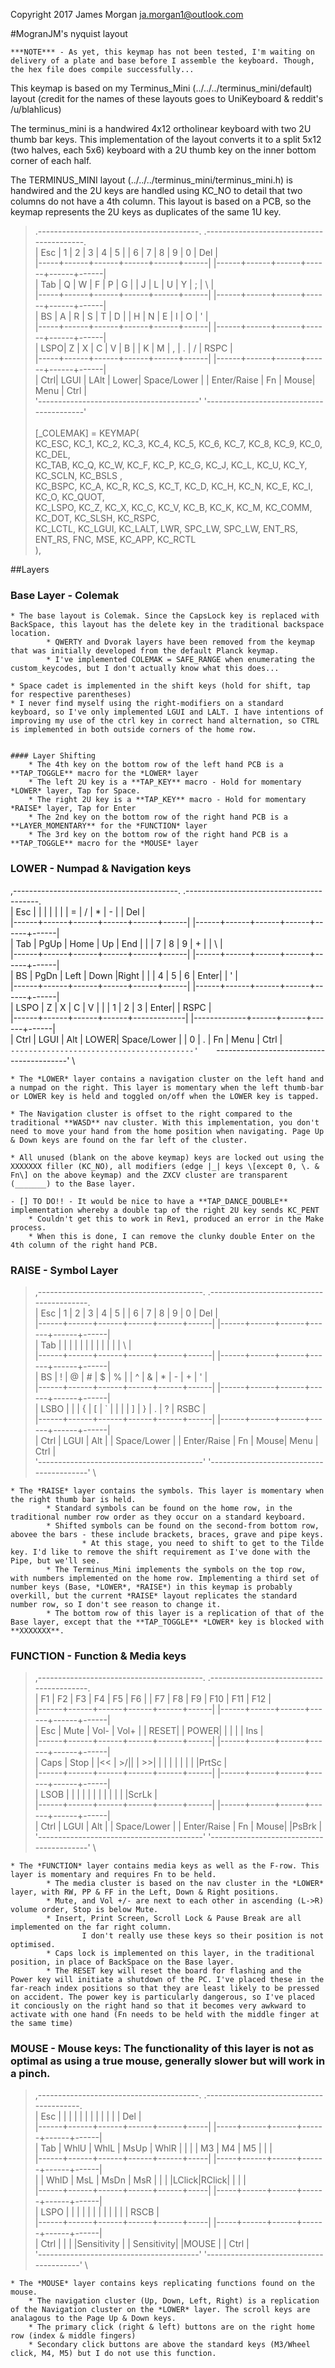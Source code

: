 Copyright 2017 James Morgan <ja.morgan1@outlook.com>

#MogranJM's nyquist layout

	***NOTE*** - As yet, this keymap has not been tested, I'm waiting on delivery of a plate and base before I assemble the keyboard. Though, the hex file does compile successfully...

This keymap is based on my Terminus_Mini (../../../terminus_mini/default) layout (credit for the names of these layouts goes to UniKeyboard & reddit's /u/blahlicus)

The terminus_mini is a handwired 4x12 ortholinear keyboard with two 2U thumb bar keys. This implementation of the layout converts it to a split 5x12 (two halves, each 5x6) keyboard with a 2U thumb key on the inner bottom corner of each half. 

The TERMINUS_MINI layout (../../../terminus_mini/terminus_mini.h) is handwired and the 2U keys are handled using KC_NO to detail that two columns do not have a 4th column. This layout is based on a PCB, so the keymap represents the 2U keys as duplicates of the same 1U key.

>  .----------------------------------------.     .-----------------------------------------. \
>  | Esc |   1  |   2  |   3  |   4  |   5  |     |   6  |   7  |   8  |   9  |   0  | Del  | \
>  |-----+------+------+------+------+------|     |------+------+------+------+------+------| \
>  | Tab |   Q  |   W  |   F  |   P  |   G  |     |   J  |   L  |   U  |   Y  |   ;  |  \\  | \
>  |-----+------+------+------+------+------|     |------+------+------+------+------+------| \
>  | BS  |   A  |   R  |   S  |   T  |   D  |     |   H  |   N  |   E  |   I  |   O  |  '   | \
>  |-----+------+------+------+------+------|     |------+------+------+------+------+------| \
>  | LSPO|   Z  |   X  |   C  |   V  |   B  |     |   K  |   M  |   ,  |  \.  |   /  | RSPC | \
>  |-----+------+------+------+------+------|     |------+------+------+------+------+------| \
>  | Ctrl| LGUI | LAlt | Lower| Space/Lower |     | Enter/Raise |  Fn  | Mouse| Menu | Ctrl | \
>  '----------------------------------------'     '-----------------------------------------' \
\
> [_COLEMAK] = KEYMAP( \
>   KC_ESC,  KC_1,    KC_2,    KC_3,    KC_4,   KC_5,         KC_6,   KC_7,    KC_8,      KC_9,    KC_0,    KC_DEL, \
>   KC_TAB,  KC_Q,    KC_W,    KC_F,    KC_P,   KC_G,         KC_J,   KC_L,    KC_U,      KC_Y,    KC_SCLN, KC_BSLS , \
>   KC_BSPC, KC_A,    KC_R,    KC_S,    KC_T,   KC_D,         KC_H,   KC_N,    KC_E,      KC_I,    KC_O,    KC_QUOT, \
>   KC_LSPO, KC_Z,    KC_X,    KC_C,    KC_V,   KC_B,         KC_K,   KC_M,    KC_COMM,   KC_DOT,  KC_SLSH, KC_RSPC, \
>   KC_LCTL, KC_LGUI, KC_LALT, LWR,   SPC_LW, SPC_LW,       ENT_RS, ENT_RS,    FNC,       MSE,     KC_APP,  KC_RCTL \
>   ),

##Layers

### Base Layer - Colemak
	* The base layout is Colemak. Since the CapsLock key is replaced with BackSpace, this layout has the delete key in the traditional backspace location. 
			* QWERTY and Dvorak layers have been removed from the keymap that was initially developed from the default Planck keymap.
			* I've implemented COLEMAK = SAFE_RANGE when enumerating the custom_keycodes, but I don't actually know what this does...

	* Space cadet is implemented in the shift keys (hold for shift, tap for respective parentheses)
	* I never find myself using the right-modifiers on a standard keyboard, so I've only implemented LGUI and LALT. I have intentions of improving my use of the ctrl key in correct hand alternation, so CTRL is implemented in both outside corners of the home row.


	#### Layer Shifting
		* The 4th key on the bottom row of the left hand PCB is a **TAP_TOGGLE** macro for the *LOWER* layer 
		* The left 2U key is a **TAP_KEY** macro - Hold for momentary *LOWER* layer, Tap for Space.
		* The right 2U key is a **TAP_KEY** macro - Hold for momentary *RAISE* layer, Tap for Enter
		* The 2nd key on the bottom row of the right hand PCB is a **LAYER_MOMENTARY** for the *FUNCTION* layer
		* The 3rd key on the bottom row of the right hand PCB is a **TAP_TOGGLE** macro for the *MOUSE* layer

### LOWER - Numpad & Navigation keys

 ,-----------------------------------------.    .-----------------------------------------. \
 |  Esc |      |      |      |      |      |    |   =  |   /  |   \* |  \-  |      | Del  | \
 |------+------+------+------+------+------|    |------+------+------+------+------+------| \
 |  Tab | PgUp | Home |  Up  |  End |      |    |   7  |   8  |   9  |  \+  |      |  \\  | \
 |------+------+------+------+------+------|    |------+------+------+------+------+------| \
 |  BS  | PgDn | Left | Down |Right |      |    |   4  |   5  |   6  | Enter|      |   '  | \
 |------+------+------+------+------+------|    |------+------+------+------+------+------| \
 | LSPO |   Z  |   X  |   C  |   V  |      |    |   1  |   2  |   3  | Enter|      | RSPC | \
 |------+------+------+------+-------------|    |-------------+------+------+------+------| \
 | Ctrl | LGUI | Alt  | LOWER| Space/Lower |    |      0      |  \.  |  Fn  | Menu | Ctrl | \
 `-----------------------------------------'    `-----------------------------------------' \

 	* The *LOWER* layer contains a navigation cluster on the left hand and a numpad on the right. This layer is momentary when the left thumb-bar or LOWER key is held and toggled on/off when the LOWER key is tapped.
	
	* The Navigation cluster is offset to the right compared to the traditional **WASD** nav cluster. With this implementation, you don't need to move your hand from the home position when navigating. Page Up & Down keys are found on the far left of the cluster.

 	* All unused (blank on the above keymap) keys are locked out using the XXXXXXX filler (KC_NO), all modifiers (edge |_| keys \[except 0, \. & Fn\] on the above keymap) and the ZXCV cluster are transparent (_______) to the Base layer.

 	- [] TO DO!! - It would be nice to have a **TAP_DANCE_DOUBLE** implementation whereby a double tap of the right 2U key sends KC_PENT
 		* Couldn't get this to work in Rev1, produced an error in the Make process.
 		* When this is done, I can remove the clunky double Enter on the 4th column of the right hand PCB.

### RAISE - Symbol Layer

 > ,-----------------------------------------.     .-----------------------------------------. \
 > |  Esc |   1  |   2  |   3  |   4  |   5  |     |   6  |   7  |   8  |   9  |   0  | Del  | \
 > |------+------+------+------+------+------|     |------+------+------+------+------+------| \
 > |  Tab |      |      |      |      |      |     |      |      |      |      |      |  \\  | \
 > |------+------+------+------+------+------|     |------+------+------+------+------+------| \
 > |  BS  |  \!  |   @  |  \#  |   $  |   %  |     |   ^  |   &  |  \*  |  \-  |  \+  |   '  | \
 > |------+------+------+------+------+------|     |------+------+------+------+------+------| \
 > | LSBO |      |      |  \{  |  \[  |  \`  |     |   |  |  \]  |  \}  |  \.  |   ?  | RSBC | \
 > |------+------+------+------+------+------|     |------+------+------+------+------+------| \
 > | Ctrl | LGUI | Alt  |      | Space/Lower |     | Enter/Raise |  Fn  | Mouse| Menu | Ctrl | \
 > '-----------------------------------------'     '-----------------------------------------' \

 	* The *RAISE* layer contains the symbols. This layer is momentary when the right thumb bar is held.
 			* Standard symbols can be found on the home row, in the traditional number row order as they occur on a standard keyboard.
 			* Shifted symbols can be found on the second-from bottom row, abovee the bars - these include brackets, braces, grave and pipe keys.
 					* At this stage, you need to shift to get to the Tilde key. I'd like to remove the shift requirement as I've done with the Pipe, but we'll see. 
 			* The Terminus_Mini implements the symbols on the top row, with numbers implemented on the home row. Implementing a third set of number keys (Base, *LOWER*, *RAISE*) in this keymap is probably overkill, but the current *RAISE* layout replicates the standard number row, so I don't see reason to change it.
			* The bottom row of this layer is a replication of that of the Base layer, except that the **TAP_TOGGLE** *LOWER* key is blocked with **XXXXXXX**.

### FUNCTION - Function & Media keys

 > ,-----------------------------------------.     .-----------------------------------------. \
 > |  F1  |  F2  |  F3  |  F4  |  F5  |  F6  |     |  F7  |  F8  |  F9  |  F10 |  F11 |  F12 | \
 > |------+------+------+------+------+------|     |------+------+------+------+------+------| \
 > | Esc  | Mute | Vol- | Vol+ |      | RESET|     | POWER|      |      |      |      | Ins  | \
 > |------+------+------+------+------+------|     |------+------+------+------+------+------| \
 > | Caps | Stop | |<<  | >/|| |  >>| |      |     |      |      |      |      |      |PrtSc | \
 > |------+------+------+------+------+------|     |------+------+------+------+------+------| \
 > | LSOB |      |      |      |      |      |     |      |      |      |      |      |ScrLk | \
 > |------+------+------+------+------+------|     |------+------+------+------+------+------| \
 > | Ctrl | LGUI | Alt  |      | Space/Lower |     | Enter/Raise |  Fn  | Mouse|      |PsBrk | \
 > '-----------------------------------------'     '-----------------------------------------' \

	* The *FUNCTION* layer contains media keys as well as the F-row. This layer is momentary and requires Fn to be held.
			* The media cluster is based on the nav cluster in the *LOWER* layer, with RW, PP & FF in the Left, Down & Right positions.
			* Mute, and Vol +/- are next to each other in ascending (L->R) volume order, Stop is below Mute.
			* Insert, Print Screen, Scroll Lock & Pause Break are all implemented on the far right column.
					I don't really use these keys so their position is not optimised.
			* Caps lock is implemented on this layer, in the traditional position, in place of BackSpace on the Base layer.
			* The RESET key will reset the board for flashing and the Power key will initiate a shutdown of the PC. I've placed these in the far-reach index positions so that they are least likely to be pressed on accident. The power key is particularly dangerous, so I've placed it conciously on the right hand so that it becomes very awkward to activate with one hand (Fn needs to be held with the middle finger at the same time)

### MOUSE - Mouse keys: The functionality of this layer is not as optimal as using a true mouse, generally slower but will work in a pinch.
 > ,----------------------------------------.     .----------------------------------------. \
 > |  Esc |      |      |      |      |     |     |     |      |      |      |      |  Del | \
 > |------+------+------+------+------+-----|     |-----+------+------+------+------+------| \
 > |  Tab | WhlU | WhlL | MsUp | WhlR |     |     |     |  M3  |  M4  |  M5  |      |      | \
 > |------+------+------+------+------+-----|     |-----+------+------+------+------+------| \
 > |      | WhlD | MsL  | MsDn | MsR  |     |     |     |LClick|RClick|      |      |      | \
 > |------+------+------+------+------+-----|     |-----+------+------+------+------+------| \
 > | LSPO |      |      |      |      |     |     |     |      |      |      |      | RSCB | \
 > |------+------+------+------+------+-----|     |-----+------+------+------+------+------| \
 > | Ctrl |      |      |      |Sensitivity |     | Sensitivity|      |MOUSE |      | Ctrl | \
 > '----------------------------------------'     '----------------------------------------' \

 	* The *MOUSE* layer contains keys replicating functions found on the mouse. 
 		* The navigation cluster (Up, Down, Left, Right) is a replication of the Navigation cluster on the *LOWER* layer. The scroll keys are analagous to the Page Up & Down keys.
 		* The primary click (right & left) buttons are on the right home row (index & middle fingers)
 		* Secondary click buttons are above the standard keys (M3/Wheel click, M4, M5) but I do not use this function.